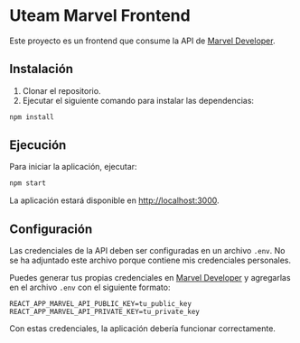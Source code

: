 # Uteam Marvel Frontend

Este proyecto es un frontend que consume la API de [Marvel Developer](https://developer.marvel.com/).

## Instalación

1. Clonar el repositorio.
2. Ejecutar el siguiente comando para instalar las dependencias:

```bash
npm install
```

## Ejecución

Para iniciar la aplicación, ejecutar:

```bash
npm start
```

La aplicación estará disponible en [http://localhost:3000](http://localhost:3000).

## Configuración

Las credenciales de la API deben ser configuradas en un archivo `.env`. No se ha adjuntado este archivo porque contiene mis credenciales personales.

Puedes generar tus propias credenciales en [Marvel Developer](https://developer.marvel.com/) y agregarlas en el archivo `.env` con el siguiente formato:

```env
REACT_APP_MARVEL_API_PUBLIC_KEY=tu_public_key
REACT_APP_MARVEL_API_PRIVATE_KEY=tu_private_key
```

Con estas credenciales, la aplicación debería funcionar correctamente.

